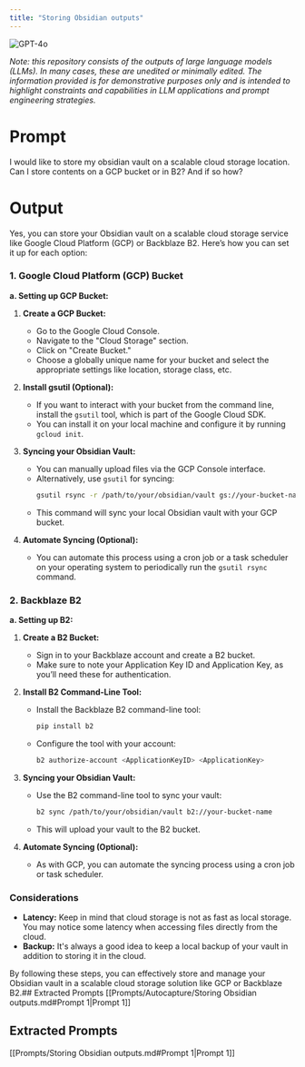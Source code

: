 ```yaml
---
title: "Storing Obsidian outputs"
---
```

![GPT-4o](https://img.shields.io/badge/GPT--4o-3333FF?style=for-the-badge&logo=openai&logoColor=white)



*Note: this repository consists of the outputs of large language models (LLMs). In many cases, these are unedited or minimally edited. The information provided is for demonstrative purposes only and is intended to highlight constraints and capabilities in LLM applications and prompt engineering strategies.*


# Prompt

I would like to store my obsidian vault on a scalable cloud storage location. Can I store contents on a GCP bucket or in B2? And if so how?

# Output

Yes, you can store your Obsidian vault on a scalable cloud storage service like Google Cloud Platform (GCP) or Backblaze B2. Here’s how you can set it up for each option:

### 1. **Google Cloud Platform (GCP) Bucket**

**a. Setting up GCP Bucket:**
1. **Create a GCP Bucket:**
   - Go to the Google Cloud Console.
   - Navigate to the "Cloud Storage" section.
   - Click on "Create Bucket."
   - Choose a globally unique name for your bucket and select the appropriate settings like location, storage class, etc.

2. **Install gsutil (Optional):**
   - If you want to interact with your bucket from the command line, install the `gsutil` tool, which is part of the Google Cloud SDK.
   - You can install it on your local machine and configure it by running `gcloud init`.

3. **Syncing your Obsidian Vault:**
   - You can manually upload files via the GCP Console interface.
   - Alternatively, use `gsutil` for syncing:
     ```bash
     gsutil rsync -r /path/to/your/obsidian/vault gs://your-bucket-name
     ```
   - This command will sync your local Obsidian vault with your GCP bucket.

4. **Automate Syncing (Optional):**
   - You can automate this process using a cron job or a task scheduler on your operating system to periodically run the `gsutil rsync` command.

### 2. **Backblaze B2**

**a. Setting up B2:**
1. **Create a B2 Bucket:**
   - Sign in to your Backblaze account and create a B2 bucket.
   - Make sure to note your Application Key ID and Application Key, as you’ll need these for authentication.

2. **Install B2 Command-Line Tool:**
   - Install the Backblaze B2 command-line tool:
     ```bash
     pip install b2
     ```
   - Configure the tool with your account:
     ```bash
     b2 authorize-account <ApplicationKeyID> <ApplicationKey>
     ```

3. **Syncing your Obsidian Vault:**
   - Use the B2 command-line tool to sync your vault:
     ```bash
     b2 sync /path/to/your/obsidian/vault b2://your-bucket-name
     ```
   - This will upload your vault to the B2 bucket.

4. **Automate Syncing (Optional):**
   - As with GCP, you can automate the syncing process using a cron job or task scheduler.

### Considerations
- **Latency:** Keep in mind that cloud storage is not as fast as local storage. You may notice some latency when accessing files directly from the cloud.
- **Backup:** It's always a good idea to keep a local backup of your vault in addition to storing it in the cloud.

By following these steps, you can effectively store and manage your Obsidian vault in a scalable cloud storage solution like GCP or Backblaze B2.## Extracted Prompts
[[Prompts/Autocapture/Storing Obsidian outputs.md#Prompt 1|Prompt 1]]





## Extracted Prompts
[[Prompts/Storing Obsidian outputs.md#Prompt 1|Prompt 1]]
